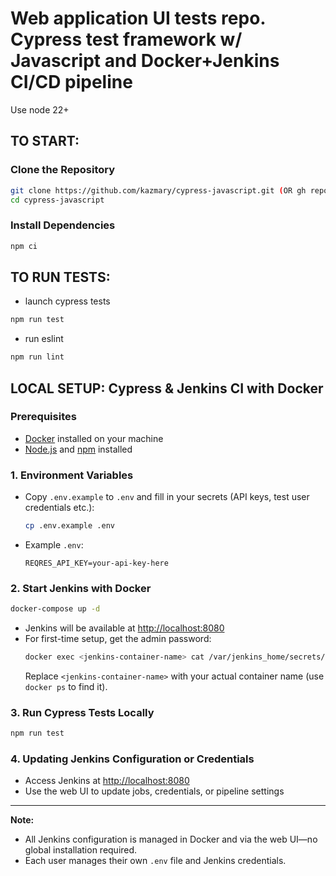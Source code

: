 # Web application UI tests repo. Cypress test framework w/ Javascript and Docker+Jenkins CI/CD pipeline

Use node 22+

## TO START:

### Clone the Repository

```sh
git clone https://github.com/kazmary/cypress-javascript.git (OR gh repo clone kazmary/cypress-javascript)
cd cypress-javascript
```

### Install Dependencies

```sh
npm ci
```

## TO RUN TESTS:

- launch cypress tests

```sh
npm run test
```

- run eslint

```sh
npm run lint
```

## LOCAL SETUP: Cypress & Jenkins CI with Docker

### Prerequisites

- [Docker](https://docs.docker.com/get-docker/) installed on your machine
- [Node.js](https://nodejs.org/) and [npm](https://www.npmjs.com/) installed

### 1. Environment Variables

- Copy `.env.example` to `.env` and fill in your secrets (API keys, test user credentials etc.):
  ```sh
  cp .env.example .env
  ```
- Example `.env`:
  ```
  REQRES_API_KEY=your-api-key-here
  ```

### 2. Start Jenkins with Docker

```sh
docker-compose up -d
```

- Jenkins will be available at [http://localhost:8080](http://localhost:8080)
- For first-time setup, get the admin password:
  ```sh
  docker exec <jenkins-container-name> cat /var/jenkins_home/secrets/initialAdminPassword
  ```
  Replace `<jenkins-container-name>` with your actual container name (use `docker ps` to find it).

### 3. Run Cypress Tests Locally

```sh
npm run test
```

### 4. Updating Jenkins Configuration or Credentials

- Access Jenkins at [http://localhost:8080](http://localhost:8080)
- Use the web UI to update jobs, credentials, or pipeline settings

---

**Note:**

- All Jenkins configuration is managed in Docker and via the web UI—no global installation required.
- Each user manages their own `.env` file and Jenkins credentials.
